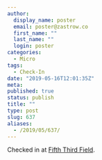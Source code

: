 ```yaml
---
author:
  display_name: poster
  email: poster@zastrow.co
  first_name: ""
  last_name: ""
  login: poster
categories:
  - Micro
tags:
  - Check-In
date: "2019-05-16T12:01:35Z"
meta:
published: true
status: publish
title: ""
type: post
slug: 637
aliases:
  - /2019/05/637/
---
```

<p>Checked in at <a href="http://4sq.com/cfaK6o">Fifth Third Field</a>.</p>
